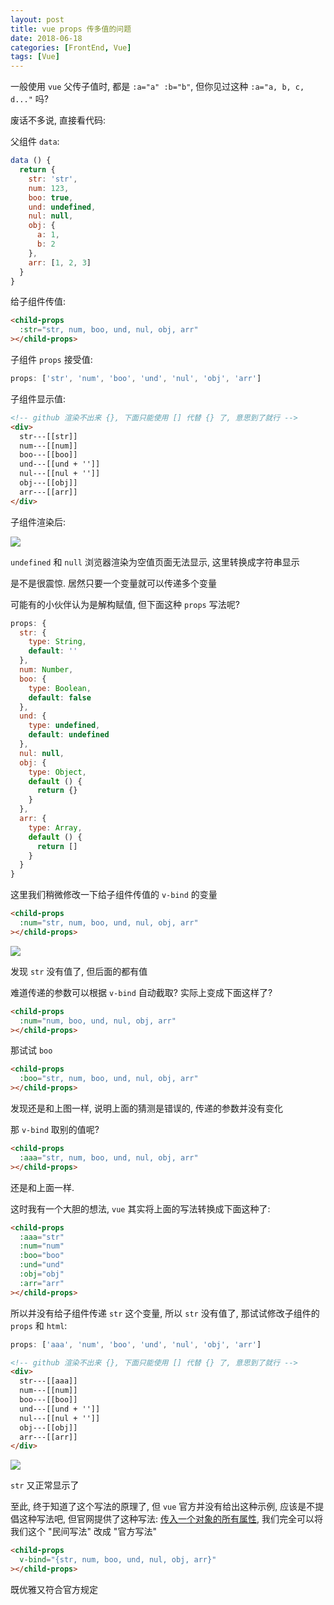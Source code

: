 ```yaml
---
layout: post
title: vue props 传多值的问题
date: 2018-06-18
categories: [FrontEnd, Vue]
tags: [Vue]
---
```


一般使用 `vue` 父传子值时, 都是 `:a="a" :b="b"`, 但你见过这种 `:a="a, b, c, d..."` 吗?

废话不多说, 直接看代码:

父组件 `data`:

```js
data () {
  return {
    str: 'str',
    num: 123,
    boo: true,
    und: undefined,
    nul: null,
    obj: {
      a: 1,
      b: 2
    },
    arr: [1, 2, 3]
  }
}
```

给子组件传值:

```html
<child-props
  :str="str, num, boo, und, nul, obj, arr"
></child-props>
```

子组件 `props` 接受值:

```js
props: ['str', 'num', 'boo', 'und', 'nul', 'obj', 'arr']
```

子组件显示值:

```html
<!-- github 渲染不出来 {}, 下面只能使用 [] 代替 {} 了, 意思到了就行 -->
<div>
  str---[[str]]
  num---[[num]]
  boo---[[boo]]
  und---[[und + '']]
  nul---[[nul + '']]
  obj---[[obj]]
  arr---[[arr]]
</div>
```

子组件渲染后:

![](/img/vue/005.png)

`undefined` 和 `null` 浏览器渲染为空值页面无法显示, 这里转换成字符串显示

是不是很震惊. 居然只要一个变量就可以传递多个变量

可能有的小伙伴认为是解构赋值, 但下面这种 `props` 写法呢?

```js
props: {
  str: {
    type: String,
    default: ''
  },
  num: Number,
  boo: {
    type: Boolean,
    default: false
  },
  und: {
    type: undefined,
    default: undefined
  },
  nul: null,
  obj: {
    type: Object,
    default () {
      return {}
    }
  },
  arr: {
    type: Array,
    default () {
      return []
    }
  }
}
```

这里我们稍微修改一下给子组件传值的 `v-bind` 的变量

```html
<child-props
  :num="str, num, boo, und, nul, obj, arr"
></child-props>
```

![](/img/vue/006.png)

发现 `str` 没有值了, 但后面的都有值

难道传递的参数可以根据 `v-bind` 自动截取? 实际上变成下面这样了?

```html
<child-props
  :num="num, boo, und, nul, obj, arr"
></child-props>
```

那试试 `boo`

```html
<child-props
  :boo="str, num, boo, und, nul, obj, arr"
></child-props>
```

发现还是和上图一样, 说明上面的猜测是错误的, 传递的参数并没有变化

那 `v-bind` 取别的值呢?

```html
<child-props
  :aaa="str, num, boo, und, nul, obj, arr"
></child-props>
```

还是和上面一样.

这时我有一个大胆的想法, `vue` 其实将上面的写法转换成下面这种了:

```html
<child-props
  :aaa="str"
  :num="num"
  :boo="boo"
  :und="und"
  :obj="obj"
  :arr="arr"
></child-props>
```

所以并没有给子组件传递 `str` 这个变量, 所以 `str` 没有值了, 那试试修改子组件的 `props` 和 `html`:

```js
props: ['aaa', 'num', 'boo', 'und', 'nul', 'obj', 'arr']
```

```html
<!-- github 渲染不出来 {}, 下面只能使用 [] 代替 {} 了, 意思到了就行 -->
<div>
  str---[[aaa]]
  num---[[num]]
  boo---[[boo]]
  und---[[und + '']]
  nul---[[nul + '']]
  obj---[[obj]]
  arr---[[arr]]
</div>
```

![](/img/vue/005.png)

`str` 又正常显示了

至此, 终于知道了这个写法的原理了, 但 `vue` 官方并没有给出这种示例, 应该是不提倡这种写法吧, 但官网提供了这种写法: [传入一个对象的所有属性](https://cn.vuejs.org/v2/guide/components-props.html#%E4%BC%A0%E5%85%A5%E4%B8%80%E4%B8%AA%E5%AF%B9%E8%B1%A1%E7%9A%84%E6%89%80%E6%9C%89%E5%B1%9E%E6%80%A7), 我们完全可以将我们这个 "民间写法" 改成 "官方写法"

```html
<child-props
  v-bind="{str, num, boo, und, nul, obj, arr}"
></child-props>
```

既优雅又符合官方规定
